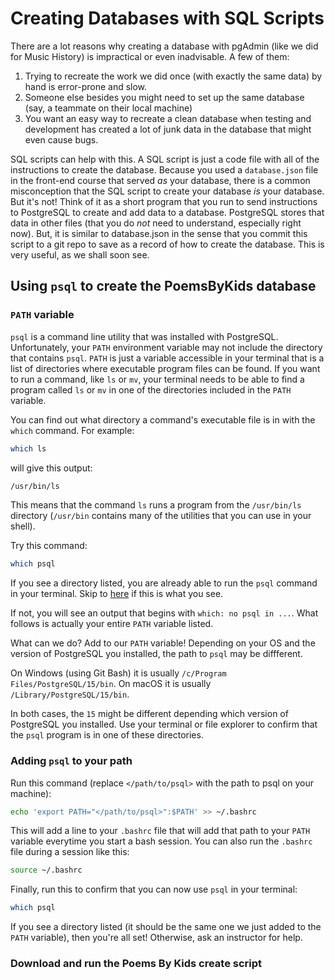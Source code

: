# Creating Databases with SQL Scripts
There are a lot reasons why creating a database with pgAdmin (like we did for Music History) is impractical or even inadvisable. A few of them:
1. Trying to recreate the work we did once (with exactly the same data) by hand is error-prone and slow. 
1. Someone else besides you might need to set up the same database (say, a teammate on their local machine)
1. You want an easy way to recreate a clean database when testing and development has created a lot of junk data in the database that might even cause bugs. 

SQL scripts can help with this. A SQL script is just a code file with all of the instructions to create the database. Because you used a `database.json` file in the front-end course that served _as_ your database, there is a common misconception that the SQL script to create your database _is_ your database. But it's not! Think of it as a short program that you run to send instructions to PostgreSQL to create and add data to a database. PostgreSQL stores that data in other files (that you do _not_ need to understand, especially right now). But, it is similar to database.json in the sense that you commit this script to a git repo to save as a record of how to create the database. This is very useful, as we shall soon see. 

## Using `psql` to create the PoemsByKids database

### `PATH` variable 
`psql` is a command line utility that was installed with PostgreSQL. Unfortunately, your `PATH` environment variable may not include the directory that contains `psql`. `PATH` is just a variable accessible in your terminal that is a list of directories where executable program files can be found. If you want to run a command, like `ls` or `mv`, your terminal needs to be able to find a program called `ls` or `mv` in one of the directories included in the `PATH` variable. 

You can find out what directory a command's executable file is in with the `which` command. For example:
``` bash
which ls
```
will give this output:
``` bash
/usr/bin/ls
```
This means that the command `ls` runs a program from the `/usr/bin/ls` directory (`/usr/bin` contains many of the utilities that you can use in your shell). 

Try this command:
``` bash
which psql
```
If you see a directory listed, you are already able to run the `psql` command in your terminal. Skip to [here](#download-and-run-the-poems-by-kids-create-script) if this is what you see. 

If not, you will see an output that begins with `which: no psql in ...`. What follows is actually your entire `PATH` variable listed.

What can we do? Add to our `PATH` variable! Depending on your OS and the version of PostgreSQL you installed, the path to `psql` may be diffferent. 

On Windows (using Git Bash) it is usually `/c/Program Files/PostgreSQL/15/bin`.
On macOS it is usually `/Library/PostgreSQL/15/bin`. 

In both cases, the `15` might be different depending which version of PostgreSQL you installed. Use your terminal or file explorer to confirm that the `psql` program is in one of these directories. 

### Adding `psql` to your path
Run this command (replace `</path/to/psql>` with the path to psql on your machine): 
``` bash
echo 'export PATH="</path/to/psql>":$PATH' >> ~/.bashrc
```

This will add a line to your `.bashrc` file that will add that path to your `PATH` variable everytime you start a bash session. You can also run the `.bashrc` file during a session like this: 
``` bash
source ~/.bashrc
```

Finally, run this to confirm that you can now use `psql` in your terminal:
``` bash 
which psql
```
If you see a directory listed (it should be the same one we just added to the `PATH` variable), then you're all set! Otherwise, ask an instructor for help. 

### Download and run the Poems By Kids create script



